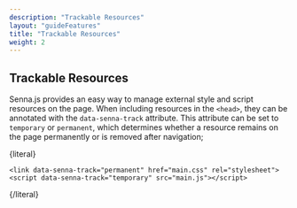 ```yaml
---
description: "Trackable Resources"
layout: "guideFeatures"
title: "Trackable Resources"
weight: 2
---
```


<article id="trackable-resources">

## Trackable Resources

Senna.js provides an easy way to manage external style and script resources on the page. When including resources in the `<head>`, they can be annotated with the `data-senna-track` attribute. This attribute can be set to `temporary` or `permanent`, which determines whether a resource remains on the page permanently or is removed after navigation;

{literal}
```
<link data-senna-track="permanent" href="main.css" rel="stylesheet">
<script data-senna-track="temporary" src="main.js"></script>
```
{/literal}

</article>